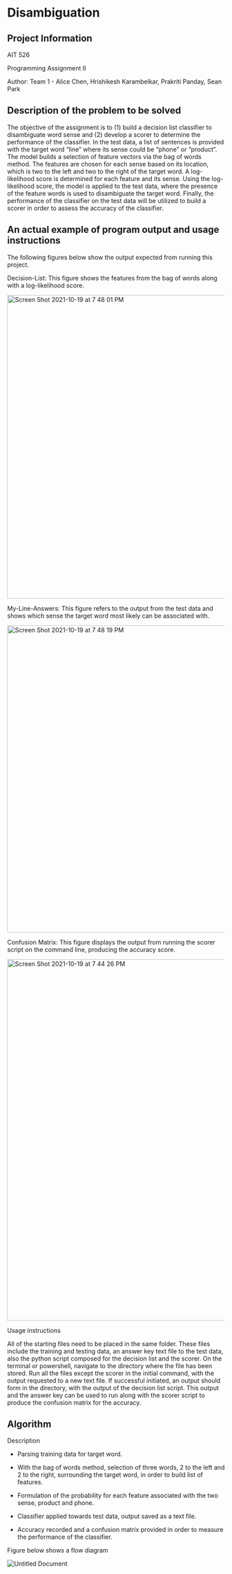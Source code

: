 # Disambiguation
## Project Information

AIT 526

Programming Assignment II

Author: Team 1 - Alice Chen, Hrishikesh Karambelkar, Prakriti Panday, Sean Park

## Description of the problem to be solved

The objective of the assignment is to (1) build a decision list classifier to disambiguate word sense and (2) develop a scorer to determine the performance of the classifier. In the test data, a list of sentences is provided with the target word “line” where its sense could be “phone” or “product”.  The model builds a selection of feature vectors via the bag of words method. The features are chosen for each sense based on its location, which is two to the left and two to the right of the target word. A log-likelihood score is determined for each feature and its sense. Using the log-likelihood score, the model is applied to the test data, where the presence of the feature words is used to disambiguate the target word. Finally, the performance of the classifier on the test data will be utilized to build a scorer in order to assess the accuracy of the classifier.  


## An actual example of program output and usage instructions

The following figures below show the output expected from running this project.  

Decision-List: This figure shows the features from the bag of words along with a log-likelihood score.


<img width="703" alt="Screen Shot 2021-10-19 at 7 48 01 PM" src="https://user-images.githubusercontent.com/90986120/138005645-e789ad61-b065-4097-8478-7c74eca984f4.png">



My-Line-Answers: This figure refers to the output from the test data and shows which sense the target word most likely can be associated with.

<img width="711" alt="Screen Shot 2021-10-19 at 7 48 19 PM" src="https://user-images.githubusercontent.com/90986120/138005660-57c78361-17a8-4188-888e-8214b8f7c658.png">


Confusion Matrix: This figure displays the output from running the scorer script on the command line, producing the accuracy score.

<img width="837" alt="Screen Shot 2021-10-19 at 7 44 26 PM" src="https://user-images.githubusercontent.com/90986120/138005675-6c92b39c-cc9e-4edb-8c9d-c1c5a29126d8.png">


Usage instructions

All of the starting files need to be placed in the same folder. These files include the training and testing data, an answer key text file to the test data, also the python script composed for the decision list and the scorer. On the terminal or powershell, navigate to the directory where the file has been stored. Run all the files except the scorer in the initial command, with the output requested to a new text file. If successful initiated, an output should form in the directory, with the output of the decision list script. This output and the answer key can be used to run along with the scorer script to produce the confusion matrix for the accuracy. 

## Algorithm

Description

* Parsing training data for target word.

* With the bag of words method, selection of three words, 2 to the left and 2 to the right, surrounding the target word, in order to build list of features.

* Formulation of the probability for each feature associated with the two sense, product and phone. 

* Classifier applied towards test data, output saved as a text file. 

* Accuracy recorded and a confusion matrix provided in order to measure the performance of the classifier. 

Figure below shows a flow diagram




![Untitled Document](https://user-images.githubusercontent.com/90986120/138015263-3ab6dda6-c4e2-4616-be30-2453544b013e.png)

